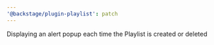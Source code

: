 ```yaml
---
'@backstage/plugin-playlist': patch
---
```


Displaying an alert popup each time the Playlist is created or deleted
